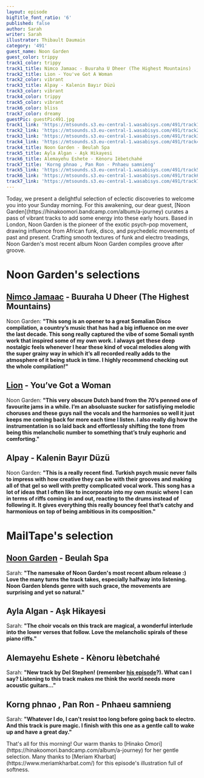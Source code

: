 ```yaml
---
layout: episode
bigTitle_font_ratio: '6'
published: false
author: Sarah
writer: Sarah
illustrator: Thibault Daumain
category: '491'
guest_name: Noon Garden
guest_color: trippy
track1_color: trippy
track1_title: Nimco Jamaac - Buuraha U Dheer (The Highest Mountains)
track2_title: Lion - You've Got A Woman
track2_color: vibrant
track3_title: Alpay - Kalenin Bayır Düzü
track3_color: vibrant
track4_color: trippy
track5_color: vibrant
track6_color: bliss
track7_color: dreamy
guestPic: guestPic491.jpg
track1_link: 'https://mtsounds.s3.eu-central-1.wasabisys.com/491/track1.mp3'
track2_link: 'https://mtsounds.s3.eu-central-1.wasabisys.com/491/track2.mp3'
track3_link: 'https://mtsounds.s3.eu-central-1.wasabisys.com/491/track3.mp3'
track4_link: 'https://mtsounds.s3.eu-central-1.wasabisys.com/491/track4.mp3'
track4_title: Noon Garden - Beulah Spa
track5_title: Ayla Algan - Aşk Hikayesi
track6_title: Alemayehu Eshete - Kènoru Ièbetchahé
track7_title: 'Korng phnao , Pan Ron - Pnhaeu samnieng'
track5_link: 'https://mtsounds.s3.eu-central-1.wasabisys.com/491/track5.mp3'
track6_link: 'https://mtsounds.s3.eu-central-1.wasabisys.com/491/track6.mp3'
track7_link: 'https://mtsounds.s3.eu-central-1.wasabisys.com/491/track7.mp3'
---
```

<p id="introduction">Today, we present a delightful selection of eclectic discoveries to welcome you into your Sunday morning. For this awakening, our dear guest, [Noon Garden](https://hinakoomori.bandcamp.com/album/a-journey) curates a pass of vibrant tracks to add some energy into these early hours. Based in London, Noon Garden is the pioneer of the exotic psych-pop movement, drawing influence from African funk, disco, and psychedelic movements of past and present. Crafting smooth textures of funk and electro treadings, Noon Garden's most recent album Noon Garden compiles groove after groove. 
</p>

# Noon Garden's selections
## [Nimco Jamaac](https://colleencolleen.bandcamp.com/album/the-tunnel-and-the-clearing) - Buuraha U Dheer (The Highest Mountains)
Noon Garden: **"**This song is an opener to a great Somalian Disco compilation, a country’s music that has had a big influence on me over the last decade. This song really captured the vibe of some Somali synth work that inspired some of my own work. I always get these deep nostalgic feels whenever I hear these kind of vocal melodies along with the super grainy way in which it’s all recorded really adds to the atmosphere of it being stuck in time. I highly recommend checking out the whole compilation!**"**

## [Lion](https://madalynmerkey.bandcamp.com/album/puzzle-music) - You’ve Got a Woman
Noon Garden: **"**This very obscure Dutch band from the 70’s penned one of favourite jams in a while. I’m an absoluaste sucker for satisfiying melodic choruses and these guys nail the vocals and the harmonies so well it just keeps me coming back for more each time I listen. I also really dig how the instrumentation is so laid back and effortlessly shifting the tone from being this melancholic number to something that’s truly euphoric and comforting.**"**

## Alpay - Kalenin Bayır Düzü
Noon Garden: **"**This is a really recent find. Turkish psych music never fails to impress with how creative they can be with their grooves and making all of that gel so well with pretty complicated vocal work. This song has a lot of ideas that I often like to incorporate into my own music where I can in terms of riffs coming in and out, reacting to the drums instead of following it. It gives everything this really bouncey feel that’s catchy and harmonious on top of being ambitious in its composition.**"**

# MailTape's selection

## [Noon Garden](https://hinakoomori.bandcamp.com/album/a-journey) - Beulah Spa
Sarah: **"**The namesake of Noon Garden's most recent album release :) Love the many turns the track takes, especially halfway into listening. Noon Garden blends genre with such grace, the movements are surprising and yet so natural.**"**

## Ayla Algan - Aşk Hikayesi
Sarah: **"**The choir vocals on this track are magical, a wonderful interlude into the lower verses that follow. Love the melancholic spirals of these piano riffs.**"**

## Alemayehu Eshete - Kènoru Ièbetchahé
Sarah: **"**New track by Del Stephen! (remember [his episode](/479/Del-Stephen)?). What can I say? Listening to this track makes me think the world needs more acoustic guitars...**"**

## Korng phnao , Pan Ron - Pnhaeu samnieng
Sarah: **"**Whatever I do, I can't resist too long before going back to electro. And this track is pure magic. I finish with this one as a gentle call to wake up and have a great day.**"**

<p id="outroduction">That's all for this morning! Our warm thanks to [Hinako Omori](https://hinakoomori.bandcamp.com/album/a-journey) for her gentle selection. Many thanks to [Meriam Kharbat](https://www.meriamkharbat.com/) for this episode's illustration full of softness.</p>
